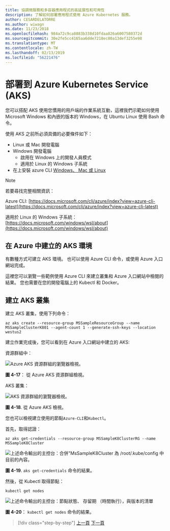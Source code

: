 ```yaml
---
title: 協調微服務和多容器應用程式的高延展性和可用性
description: 了解如何部署應用程式使用 Azure Kubernetes 服務。
author: CESARDELATORRE
ms.author: wiwagn
ms.date: 11/23/2018
ms.openlocfilehash: 984a72c9ca8883b338d10fdaa826a6007580372d
ms.sourcegitcommit: 30e2fe5cc4165aa6dde7218ec80a13def3255e98
ms.translationtype: MT
ms.contentlocale: zh-TW
ms.lasthandoff: 02/13/2019
ms.locfileid: "56221476"
---
```

# <a name="deploy-to-azure-kubernetes-service-aks"></a>部署到 Azure Kubernetes Service (AKS)

您可以搭配 AKS 使用您慣用的用戶端的作業系統互動，這裡我們示範如何使用 Microsoft Windows 和內嵌的版本的 Windows，在 Ubuntu Linux 使用 Bash 命令。

使用 AKS 之前所必須具備的必要條件如下：

- Linux 或 Mac 開發電腦
- Windows 開發電腦
  - 啟用在 Windows 上的開發人員模式
  - 適用於 Linux 的 Windows 子系統
- 在上安裝 azure CLI [Windows、 Mac 或 Linux](https://docs.microsoft.com/cli/azure/install-azure-cli?view=azure-cli-latest)

> [!NOTE]
> 若要尋找完整相關資訊：
>
> Azure CLI: [https://docs.microsoft.com/cli/azure/index?view=azure-cli-latest](https://docs.microsoft.com/cli/azure/index?view=azure-cli-latest)
>
> 適用於 Linux 的 Windows 子系統： [https://docs.microsoft.com/windows/wsl/about](https://docs.microsoft.com/windows/wsl/about)

## <a name="create-the-aks-environment-in-azure"></a>在 Azure 中建立的 AKS 環境

有數種方式可建立 AKS 環境。 也可以使用 Azure CLI 命令，或使用 Azure 入口網站完成。

這裡您可以瀏覽一些範例使用 Azure CLI 來建立叢集和 Azure 入口網站中檢閱的結果。 您也需要在您的開發電腦上的 Kubectl 和 Docker。  

## <a name="create-the-aks-cluster"></a>建立 AKS 叢集

建立 AKS 叢集，使用下列命令：

```console
az aks create --resource-group MSSampleResourceGroup --name MSSampleClusterK801 --agent-count 1 --generate-ssh-keys --location westus2
```

建立作業完成後，您可以看到在 Azure 入口網站中建立的 AKS:

資源群組中：

![Azure AKS 資源群組的瀏覽器檢視。](media/aks-resource-group-view.png)

**圖 4-17**： 從 Azure AKS 資源群組檢視。

AKS 叢集：

![AKS 資源群組的瀏覽器檢視。](media/aks-cluster-view.png)

**圖 4-18**. 從 Azure AKS 檢視。

您也可以檢視建立使用的節點`Azure-CLI`和`Kubectl`。

首先，取得認證：

```console
az aks get-credentials --resource-group MSSampleK8ClusterRG --name MSSampleK8Cluster
```

![上述命令輸出的主控台：合併"MsSampleK8Cluster 為 /root/.kube/config 中目前的內容。](media/get-credentials-command-result.png)

**圖 4-19**. `aks get-credentials` 命令的結果。

然後，從 Kubectl 取得節點：

```console
kubectl get nodes
```

![上述命令輸出的主控台：節點狀態、 存留期 （時間執行），與版本的清單](media/kubectl-get-nodes-command-result.png)

**圖 4-20**： `kubectl get nodes` 命令的結果。

>[!div class="step-by-step"]
>[上一頁](orchestrate-high-scalability-availability.md)
>[下一頁](docker-apps-development-environment.md)
